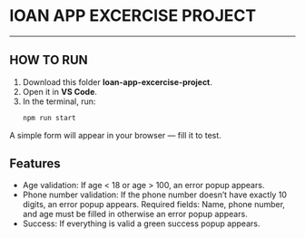 # lOAN APP EXCERCISE PROJECT 
---

## HOW TO RUN 

1. Download this folder **loan-app-excercise-project**.  
2. Open it in **VS Code**.  
3. In the terminal, run:  
   ```bash
   npm run start
   
 A simple form will appear in your browser — fill it to test.

## Features

  - Age validation:
If age < 18 or age > 100, an error popup appears.
  -  Phone number validation:
If the phone number doesn’t have exactly 10 digits, an error popup appears.
  Required fields:
Name, phone number, and age must be filled in otherwise an error popup appears.
   -  Success:
If everything is valid a green success popup appears.

